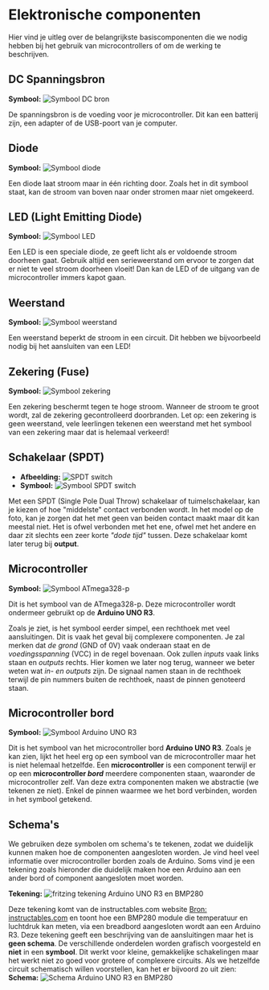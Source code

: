 # Elektronische componenten

Hier vind je uitleg over de belangrijkste basiscomponenten die we nodig hebben bij het gebruik van microcontrollers of om de werking te beschrijven.

## DC Spanningsbron

**Symbool:** ![Symbool DC bron](img/ac_dc_bron.png)

De spanningsbron is de voeding voor je microcontroller. Dit kan een batterij zijn, een adapter of de USB-poort van je computer.

## Diode

**Symbool:** ![Symbool diode](img/ac_diode.png)

Een diode laat stroom maar in één richting door. Zoals het in dit symbool staat, kan de stroom van boven naar onder stromen maar niet omgekeerd.

## LED (Light Emitting Diode)

**Symbool:** ![Symbool LED](img/ac_led.png)

Een LED is een speciale diode, ze geeft licht als er voldoende stroom doorheen gaat. Gebruik altijd een serieweerstand om ervoor te zorgen dat er niet te veel stroom doorheen vloeit! Dan kan de LED of de uitgang van de microcontroller immers kapot gaan.

## Weerstand

**Symbool:** ![Symbool weerstand](img/ac_weerstand.png)

Een weerstand beperkt de stroom in een circuit. Dit hebben we bijvoorbeeld nodig bij het aansluiten van een LED!

<!--
## Serieweerstand bij LED

- **Schema:** ![Schema LED met weerstand](img/schema_led_weerstand.png)

De serieweerstand voorkomt dat de LED kapot gaat door te veel stroom.
-->

## Zekering (Fuse)

 **Symbool:** ![Symbool zekering](img/ac_fuse.png)

Een zekering beschermt tegen te hoge stroom. Wanneer de stroom te groot wordt, zal de zekering gecontrolleerd doorbranden. Let op: een zekering is geen weerstand, vele leerlingen tekenen een weerstand met het symbool van een zekering maar dat is helemaal verkeerd!

## Schakelaar (SPDT)

- **Afbeelding:** ![SPDT switch](img/SPDT_drawing.png)
- **Symbool:** ![Symbool SPDT switch](img/ac_spdt.png)

Met een SPDT (Single Pole Dual Throw) schakelaar of tuimelschakelaar, kan je kiezen of hoe "middelste" contact verbonden wordt. In het model op de foto, kan je zorgen dat het met geen van beiden contact maakt maar dit kan meestal niet. Het is ofwel verbonden met het ene, ofwel met het andere en daar zit slechts een zeer korte *"dode tijd"* tussen. Deze schakelaar komt later terug bij **output**.

## Microcontroller

 **Symbool:** ![Symbool ATmega328-p](img/ac_ATmega328-p.png)

Dit is het symbool van de ATmega328-p. Deze microcontroller wordt ondermeer gebruikt op de **Arduino UNO R3**.

Zoals je ziet, is het symbool eerder simpel, een rechthoek met veel aansluitingen. Dit is vaak het geval bij complexere componenten. Je zal merken dat *de grond* (GND of 0V) vaak onderaan staat en de *voedingsspanning* (VCC) in de regel bovenaan. Ook zullen *inputs* vaak links staan en *outputs* rechts. Hier komen we later nog terug, wanneer we beter weten wat *in- en outputs* zijn. De signaal namen staan in de rechthoek terwijl de pin nummers buiten de rechthoek, naast de pinnen genoteerd staan.

## Microcontroller bord

 **Symbool:** ![Symbool Arduino UNO R3](img/ac_arduino_uno_r3.png)

Dit is het symbool van het microcontroller bord **Arduino UNO R3**. Zoals je kan zien, lijkt het heel erg op een symbool van de microcontroller maar het is niet helemaal hetzelfde. Een **microcontroller** is een component terwijl er op een **microcontroller *bord*** meerdere componenten staan, waaronder de microcontroller zelf. Van deze extra componenten maken we abstractie (we tekenen ze niet). Enkel de pinnen waarmee we het bord verbinden, worden in het symbool getekend.

## Schema's

We gebruiken deze symbolen om schema's te tekenen, zodat we duidelijk kunnen maken hoe de componenten aangesloten worden. Je vind heel veel informatie over microcontroller borden zoals de Arduino. Soms vind je een tekening zoals hieronder die duidelijk maken hoe een Arduino aan een ander bord of component aangesloten moet worden.

   **Tekening:** 
   ![fritzing tekening Arduino UNO R3 en BMP280](img\ac_no_schematic_instructables.png)

Deze tekening komt van de instructables.com website [Bron: instructables.com](https://www.instructables.com/How-to-Use-the-Adafruit-BMP280-Sensor-Arduino-Tuto/) en toont hoe een BMP280 module die temperatuur en luchtdruk kan meten, via een breadbord aangesloten wordt aan een Arduino R3. Deze tekening geeft een beschrijving van de aansluitingen maar het is **geen schema**. De verschillende onderdelen worden grafisch voorgesteld en **niet** in een **symbool**. Dit werkt voor kleine, gemakkelijke schakelingen maar het werkt niet zo goed voor grotere of complexere circuits. Als we hetzelfde circuit schematisch willen voorstellen, kan het er bijvoord zo uit zien:
 **Schema:** 
 ![Schema Arduino UNO R3 en BMP280](img\ac_schematic_like_instructables.png)